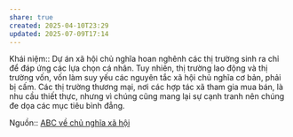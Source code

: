 ```yaml
---
share: true
created: 2025-04-10T23:29
updated: 2025-07-09T17:14
---
```

Khái niệm:: 
Dự án xã hội chủ nghĩa hoan nghênh các thị trường sinh ra chỉ để đáp ứng các lựa chọn cá nhân. Tuy nhiên, thị trường lao động và thị trường vốn, vốn làm suy yếu các nguyên tắc xã hội chủ nghĩa cơ bản, phải bị cấm. Các thị trường thương mại, nơi các hợp tác xã tham gia mua bán, là nhu cầu thiết thực, nhưng vì chúng cũng mang lại sự cạnh tranh nên chúng đe dọa các mục tiêu bình đẳng.

Nguồn:: [ABC về chủ nghĩa xã hội](../../%CE%9E%20Ngu%E1%BB%93n/ABC%20v%E1%BB%81%20ch%E1%BB%A7%20ngh%C4%A9a%20x%C3%A3%20h%E1%BB%99i.md)
